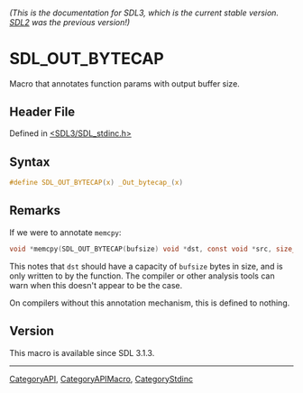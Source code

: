 ###### (This is the documentation for SDL3, which is the current stable version. [SDL2](https://wiki.libsdl.org/SDL2/) was the previous version!)
# SDL_OUT_BYTECAP

Macro that annotates function params with output buffer size.

## Header File

Defined in [<SDL3/SDL_stdinc.h>](https://github.com/libsdl-org/SDL/blob/main/include/SDL3/SDL_stdinc.h)

## Syntax

```c
#define SDL_OUT_BYTECAP(x) _Out_bytecap_(x)
```

## Remarks

If we were to annotate `memcpy`:

```c
void *memcpy(SDL_OUT_BYTECAP(bufsize) void *dst, const void *src, size_t bufsize);
```

This notes that `dst` should have a capacity of `bufsize` bytes in size,
and is only written to by the function. The compiler or other analysis
tools can warn when this doesn't appear to be the case.

On compilers without this annotation mechanism, this is defined to nothing.

## Version

This macro is available since SDL 3.1.3.

----
[CategoryAPI](CategoryAPI), [CategoryAPIMacro](CategoryAPIMacro), [CategoryStdinc](CategoryStdinc)

